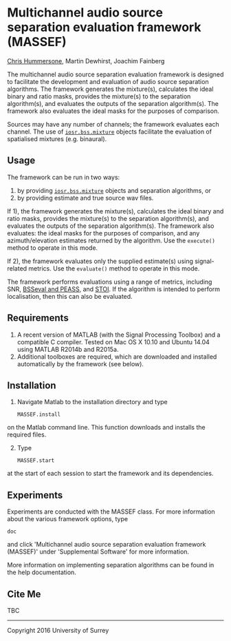 # Multichannel audio source separation evaluation framework (MASSEF)

[Chris Hummersone](mailto:c.hummersone@surrey.ac.uk), Martin Dewhirst, Joachim Fainberg

The multichannel audio source separation evaluation framework is designed to facilitate the development and evaluation of audio source separation algorithms. The framework generates the mixture(s), calculates the ideal binary and ratio masks, provides the mixture(s) to the separation algorithm(s), and evaluates the outputs of the separation algorithm(s). The framework also evaluates the ideal masks for the purposes of comparison.

Sources may have any number of channels; the framework evaluates each channel. The use of [`iosr.bss.mixture`](https://github.com/IoSR-Surrey/MatlabToolbox) objects facilitate the evaluation of spatialised mixtures (e.g. binaural).

## Usage

The framework can be run in two ways:

1. by providing [`iosr.bss.mixture`](https://github.com/IoSR-Surrey/MatlabToolbox) objects and separation algorithms, or
2. by providing estimate and true source wav files.
 
If 1), the framework generates the mixture(s), calculates the ideal binary and ratio masks, provides the mixture(s) to the separation algorithm(s), and evaluates the outputs of the separation algorithm(s). The framework also evaluates: the ideal masks for the purposes of comparison, and any azimuth/elevation estimates returned by the algorithm. Use the `execute()` method to operate in this mode.

If 2), the framework evaluates only the supplied estimate(s) using signal-related metrics. Use the `evaluate()` method to operate in this mode.

The framework performs evaluations using a range of metrics, including SNR, [BSSeval and PEASS](http://bass-db.gforge.inria.fr/peass/), and [STOI](http://amtoolbox.sourceforge.net/amt-0.9.8/doc/models/taal2011.php). If the algorithm is intended to perform localisation, then this can also be evaluated.

## Requirements

1. A recent version of MATLAB (with the Signal Processing Toolbox) and a compatible C compiler. Tested on Mac OS X 10.10 and Ubuntu 14.04 using MATLAB R2014b and R2015a.
2. Additional toolboxes are required, which are downloaded and installed automatically by the framework (see below).

## Installation

1. Navigate Matlab to the installation directory and type
    ```
    MASSEF.install
    ```
on the Matlab command line. This function downloads and installs the required files.

2. Type
    ```
    MASSEF.start
    ```
at the start of each session to start the framework and its dependencies.

## Experiments

Experiments are conducted with the MASSEF class. For more information about the various framework options, type

```
doc
```

and click 'Multichannel audio source separation evaluation framework (MASSEF)' under 'Supplemental Software' for more information.

More information on implementing separation algorithms can be found in the help documentation.

## Cite Me

TBC

---

Copyright 2016 University of Surrey
